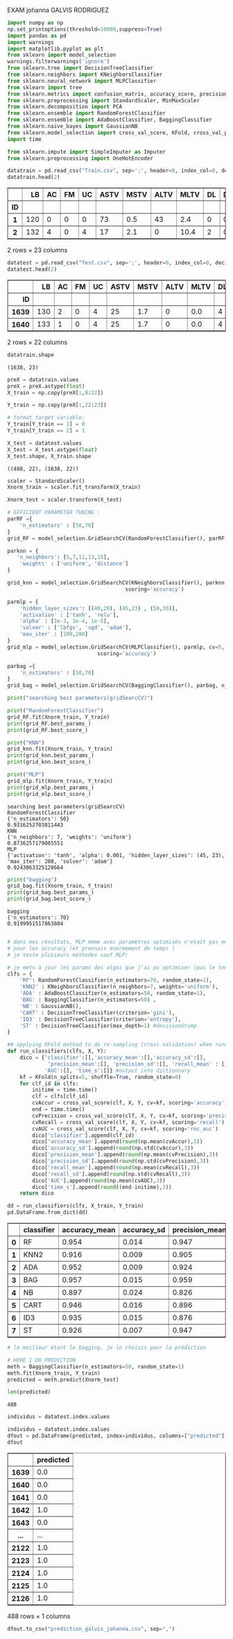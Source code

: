 EXAM johanna GALVIS RODRIGUEZ


```python
import numpy as np
np.set_printoptions(threshold=10000,suppress=True)
import pandas as pd
import warnings
import matplotlib.pyplot as plt
from sklearn import model_selection
warnings.filterwarnings('ignore')
from sklearn.tree import DecisionTreeClassifier
from sklearn.neighbors import KNeighborsClassifier
from sklearn.neural_network import MLPClassifier
from sklearn import tree
from sklearn.metrics import confusion_matrix, accuracy_score, precision_score, recall_score
from sklearn.preprocessing import StandardScaler, MinMaxScaler
from sklearn.decomposition import PCA
from sklearn.ensemble import RandomForestClassifier
from sklearn.ensemble import AdaBoostClassifier, BaggingClassifier
from sklearn.naive_bayes import GaussianNB
from sklearn.model_selection import cross_val_score, KFold, cross_val_predict
import time
```


```python
from sklearn.impute import SimpleImputer as Imputer
from sklearn.preprocessing import OneHotEncoder
```


```python
datatrain = pd.read_csv("Train.csv", sep=';', header=0, index_col=0, decimal=",")
datatrain.head(2) 
```




<div>
<style scoped>
    .dataframe tbody tr th:only-of-type {
        vertical-align: middle;
    }

    .dataframe tbody tr th {
        vertical-align: top;
    }

    .dataframe thead th {
        text-align: right;
    }
</style>
<table border="1" class="dataframe">
  <thead>
    <tr style="text-align: right;">
      <th></th>
      <th>LB</th>
      <th>AC</th>
      <th>FM</th>
      <th>UC</th>
      <th>ASTV</th>
      <th>MSTV</th>
      <th>ALTV</th>
      <th>MLTV</th>
      <th>DL</th>
      <th>DS</th>
      <th>...</th>
      <th>Min</th>
      <th>Max</th>
      <th>Nmax</th>
      <th>Nzeros</th>
      <th>Mode</th>
      <th>Mean</th>
      <th>Median</th>
      <th>Variance</th>
      <th>Tendency</th>
      <th>Classe</th>
    </tr>
    <tr>
      <th>ID</th>
      <th></th>
      <th></th>
      <th></th>
      <th></th>
      <th></th>
      <th></th>
      <th></th>
      <th></th>
      <th></th>
      <th></th>
      <th></th>
      <th></th>
      <th></th>
      <th></th>
      <th></th>
      <th></th>
      <th></th>
      <th></th>
      <th></th>
      <th></th>
      <th></th>
    </tr>
  </thead>
  <tbody>
    <tr>
      <th>1</th>
      <td>120</td>
      <td>0</td>
      <td>0</td>
      <td>0</td>
      <td>73</td>
      <td>0.5</td>
      <td>43</td>
      <td>2.4</td>
      <td>0</td>
      <td>0</td>
      <td>...</td>
      <td>62</td>
      <td>126</td>
      <td>2</td>
      <td>0</td>
      <td>120</td>
      <td>137</td>
      <td>121</td>
      <td>73</td>
      <td>1</td>
      <td>2</td>
    </tr>
    <tr>
      <th>2</th>
      <td>132</td>
      <td>4</td>
      <td>0</td>
      <td>4</td>
      <td>17</td>
      <td>2.1</td>
      <td>0</td>
      <td>10.4</td>
      <td>2</td>
      <td>0</td>
      <td>...</td>
      <td>68</td>
      <td>198</td>
      <td>6</td>
      <td>1</td>
      <td>141</td>
      <td>136</td>
      <td>140</td>
      <td>12</td>
      <td>0</td>
      <td>1</td>
    </tr>
  </tbody>
</table>
<p>2 rows × 23 columns</p>
</div>




```python
datatest = pd.read_csv("Test.csv", sep=';', header=0, index_col=0, decimal=',')
datatest.head(2) 
```




<div>
<style scoped>
    .dataframe tbody tr th:only-of-type {
        vertical-align: middle;
    }

    .dataframe tbody tr th {
        vertical-align: top;
    }

    .dataframe thead th {
        text-align: right;
    }
</style>
<table border="1" class="dataframe">
  <thead>
    <tr style="text-align: right;">
      <th></th>
      <th>LB</th>
      <th>AC</th>
      <th>FM</th>
      <th>UC</th>
      <th>ASTV</th>
      <th>MSTV</th>
      <th>ALTV</th>
      <th>MLTV</th>
      <th>DL</th>
      <th>DS</th>
      <th>...</th>
      <th>Width</th>
      <th>Min</th>
      <th>Max</th>
      <th>Nmax</th>
      <th>Nzeros</th>
      <th>Mode</th>
      <th>Mean</th>
      <th>Median</th>
      <th>Variance</th>
      <th>Tendency</th>
    </tr>
    <tr>
      <th>ID</th>
      <th></th>
      <th></th>
      <th></th>
      <th></th>
      <th></th>
      <th></th>
      <th></th>
      <th></th>
      <th></th>
      <th></th>
      <th></th>
      <th></th>
      <th></th>
      <th></th>
      <th></th>
      <th></th>
      <th></th>
      <th></th>
      <th></th>
      <th></th>
      <th></th>
    </tr>
  </thead>
  <tbody>
    <tr>
      <th>1639</th>
      <td>130</td>
      <td>2</td>
      <td>0</td>
      <td>4</td>
      <td>25</td>
      <td>1.7</td>
      <td>0</td>
      <td>0.0</td>
      <td>4</td>
      <td>0</td>
      <td>...</td>
      <td>94</td>
      <td>76</td>
      <td>170</td>
      <td>6</td>
      <td>0</td>
      <td>133</td>
      <td>119</td>
      <td>121</td>
      <td>73</td>
      <td>0</td>
    </tr>
    <tr>
      <th>1640</th>
      <td>133</td>
      <td>1</td>
      <td>0</td>
      <td>4</td>
      <td>25</td>
      <td>1.7</td>
      <td>0</td>
      <td>0.0</td>
      <td>4</td>
      <td>0</td>
      <td>...</td>
      <td>94</td>
      <td>76</td>
      <td>170</td>
      <td>6</td>
      <td>0</td>
      <td>133</td>
      <td>117</td>
      <td>117</td>
      <td>77</td>
      <td>0</td>
    </tr>
  </tbody>
</table>
<p>2 rows × 22 columns</p>
</div>




```python
datatrain.shape
```




    (1638, 23)




```python
preX = datatrain.values
preX = preX.astype(float)
X_train = np.copy(preX[:,0:22]) 

```


```python
Y_train = np.copy(preX[:,22:23]) 
```


```python
# format target variable:
Y_train[Y_train == 1] = 0
Y_train[Y_train == 2] = 1
```


```python
X_test = datatest.values
X_test = X_test.astype(float)
X_test.shape, X_train.shape
```




    ((488, 22), (1638, 22))




```python
scaler = StandardScaler()
Xnorm_train = scaler.fit_transform(X_train)
```


```python
Xnorm_test = scaler.transform(X_test)
```


```python
# EFFICIENT PARAMETER TUNING :
parRF ={
    'n_estimators' : [50,70]
}
grid_RF = model_selection.GridSearchCV(RandomForestClassifier(), parRF, n_jobs=4, scoring='accuracy')

parknn = {  
   'n_neighbors': [5,7,11,13,15],
    'weights' : ['uniform', 'distance']
} 

grid_knn = model_selection.GridSearchCV(KNeighborsClassifier(), parknn, cv=5,
                                      scoring='accuracy')

parmlp = {
    'hidden_layer_sizes': [(40,20), (45,23) , (50,30)],
    'activation' : ['tanh', 'relu'],
    'alpha' : [1e-3, 1e-4, 1e-5],
    'solver' : ['lbfgs', 'sgd', 'adam'],
    'max_iter' : [100,200]
}
grid_mlp = model_selection.GridSearchCV(MLPClassifier(), parmlp, cv=5, n_jobs=4,
                             scoring='accuracy') 

parbag ={
    'n_estimators' : [50,70]
}
grid_bag = model_selection.GridSearchCV(BaggingClassifier(), parbag, n_jobs=4, scoring='accuracy')
```


```python
print("searching best parameters(gridSearcCV)")

print("RandomForestClassifier")
grid_RF.fit(Xnorm_train, Y_train)
print(grid_RF.best_params_)
print(grid_RF.best_score_)

print("KNN")
grid_knn.fit(Xnorm_train, Y_train)
print(grid_knn.best_params_)
print(grid_knn.best_score_)

print("MLP")
grid_mlp.fit(Xnorm_train, Y_train)
print(grid_mlp.best_params_)
print(grid_mlp.best_score_)


```

    searching best parameters(gridSearcCV)
    RandomForestClassifier
    {'n_estimators': 50}
    0.9316252703811443
    KNN
    {'n_neighbors': 7, 'weights': 'uniform'}
    0.8736257179085551
    MLP
    {'activation': 'tanh', 'alpha': 0.001, 'hidden_layer_sizes': (45, 23), 'max_iter': 200, 'solver': 'adam'}
    0.9243063325128664



```python
print("bagging")
grid_bag.fit(Xnorm_train, Y_train)
print(grid_bag.best_params_)
print(grid_bag.best_score_)

```

    bagging
    {'n_estimators': 70}
    0.9199951517863804



```python

```


```python
# dans mes résultats, MLP meme avec paramètres optimisés n'etait pas en tête 
# pour les accuracy (et prennais enormement de temps )
# je teste plusieurs méthodes sauf MLP:
```


```python
# je mets à jour les params des algos que j'ai pu optimiser (pas le temps pour optim tous avec grid pour cet exam)
clfs = {
    'RF': RandomForestClassifier(n_estimators=70, random_state=1),
    'KNN2' : KNeighborsClassifier(n_neighbors=7, weights='uniform'),
    'ADA' : AdaBoostClassifier(n_estimators=50, random_state=1),
    'BAG' : BaggingClassifier(n_estimators=50) ,
    'NB' : GaussianNB(),
    'CART' : DecisionTreeClassifier(criterion='gini'),
    'ID3' : DecisionTreeClassifier(criterion='entropy'),
    'ST' : DecisionTreeClassifier(max_depth=1) #decisionStump
} 
```


```python
## applying KFold method to do re-sampling (cross validation) when running
def run_classifiers(clfs, X, Y):
    dico = {'classifier':[],'accuracy_mean':[],'accuracy_sd':[], 
             'precision_mean':[], 'precision_sd':[], 'recall_mean' : [], 'recall_sd' : [],
            'AUC':[], 'time_s':[]} #output into dictionnary
    kf = KFold(n_splits=5, shuffle=True, random_state=0)
    for clf_id in clfs:
        initime = time.time()
        clf = clfs[clf_id]
        cvAccur = cross_val_score(clf, X, Y, cv=kf, scoring='accuracy')
        end = time.time()
        cvPrecision = cross_val_score(clf, X, Y, cv=kf, scoring='precision')
        cvRecall = cross_val_score(clf, X, Y, cv=kf, scoring='recall')
        cvAUC = cross_val_score(clf, X, Y, cv=kf, scoring='roc_auc')
        dico['classifier'].append(clf_id)
        dico['accuracy_mean'].append(round(np.mean(cvAccur),3))
        dico['accuracy_sd'].append(round(np.std(cvAccur),3))
        dico['precision_mean'].append(round(np.mean(cvPrecision),3))
        dico['precision_sd'].append(round(np.std(cvPrecision),3))
        dico['recall_mean'].append(round(np.mean(cvRecall),3))
        dico['recall_sd'].append(round(np.std(cvRecall),3))
        dico['AUC'].append(round(np.mean(cvAUC),3))
        dico['time_s'].append(round((end-initime),3))
    return dico
```


```python
dd = run_classifiers(clfs, X_train, Y_train)
pd.DataFrame.from_dict(dd)
```




<div>
<style scoped>
    .dataframe tbody tr th:only-of-type {
        vertical-align: middle;
    }

    .dataframe tbody tr th {
        vertical-align: top;
    }

    .dataframe thead th {
        text-align: right;
    }
</style>
<table border="1" class="dataframe">
  <thead>
    <tr style="text-align: right;">
      <th></th>
      <th>classifier</th>
      <th>accuracy_mean</th>
      <th>accuracy_sd</th>
      <th>precision_mean</th>
      <th>precision_sd</th>
      <th>recall_mean</th>
      <th>recall_sd</th>
      <th>AUC</th>
      <th>time_s</th>
    </tr>
  </thead>
  <tbody>
    <tr>
      <th>0</th>
      <td>RF</td>
      <td>0.954</td>
      <td>0.014</td>
      <td>0.947</td>
      <td>0.009</td>
      <td>0.880</td>
      <td>0.050</td>
      <td>0.989</td>
      <td>0.896</td>
    </tr>
    <tr>
      <th>1</th>
      <td>KNN2</td>
      <td>0.916</td>
      <td>0.009</td>
      <td>0.905</td>
      <td>0.013</td>
      <td>0.770</td>
      <td>0.029</td>
      <td>0.956</td>
      <td>0.117</td>
    </tr>
    <tr>
      <th>2</th>
      <td>ADA</td>
      <td>0.952</td>
      <td>0.009</td>
      <td>0.924</td>
      <td>0.016</td>
      <td>0.900</td>
      <td>0.034</td>
      <td>0.987</td>
      <td>0.705</td>
    </tr>
    <tr>
      <th>3</th>
      <td>BAG</td>
      <td>0.957</td>
      <td>0.015</td>
      <td>0.959</td>
      <td>0.013</td>
      <td>0.891</td>
      <td>0.036</td>
      <td>0.986</td>
      <td>1.727</td>
    </tr>
    <tr>
      <th>4</th>
      <td>NB</td>
      <td>0.897</td>
      <td>0.024</td>
      <td>0.826</td>
      <td>0.035</td>
      <td>0.784</td>
      <td>0.095</td>
      <td>0.957</td>
      <td>0.011</td>
    </tr>
    <tr>
      <th>5</th>
      <td>CART</td>
      <td>0.946</td>
      <td>0.016</td>
      <td>0.896</td>
      <td>0.011</td>
      <td>0.897</td>
      <td>0.042</td>
      <td>0.931</td>
      <td>0.049</td>
    </tr>
    <tr>
      <th>6</th>
      <td>ID3</td>
      <td>0.935</td>
      <td>0.015</td>
      <td>0.876</td>
      <td>0.048</td>
      <td>0.883</td>
      <td>0.044</td>
      <td>0.922</td>
      <td>0.037</td>
    </tr>
    <tr>
      <th>7</th>
      <td>ST</td>
      <td>0.926</td>
      <td>0.007</td>
      <td>0.947</td>
      <td>0.017</td>
      <td>0.768</td>
      <td>0.027</td>
      <td>0.876</td>
      <td>0.012</td>
    </tr>
  </tbody>
</table>
</div>




```python
# le meilleur étant le bagging, je le choisis pour la prédiction
```


```python
# HERE I DO PREDICTION
meth = BaggingClassifier(n_estimators=50, random_state=1)
meth.fit(Xnorm_train, Y_train)
predicted = meth.predict(Xnorm_test)
```


```python
len(predicted)
```




    488




```python
individus = datatest.index.values
```


```python
individus = datatest.index.values
dfout = pd.DataFrame(predicted, index=individus, columns=["predicted"])
dfout
```




<div>
<style scoped>
    .dataframe tbody tr th:only-of-type {
        vertical-align: middle;
    }

    .dataframe tbody tr th {
        vertical-align: top;
    }

    .dataframe thead th {
        text-align: right;
    }
</style>
<table border="1" class="dataframe">
  <thead>
    <tr style="text-align: right;">
      <th></th>
      <th>predicted</th>
    </tr>
  </thead>
  <tbody>
    <tr>
      <th>1639</th>
      <td>0.0</td>
    </tr>
    <tr>
      <th>1640</th>
      <td>0.0</td>
    </tr>
    <tr>
      <th>1641</th>
      <td>0.0</td>
    </tr>
    <tr>
      <th>1642</th>
      <td>1.0</td>
    </tr>
    <tr>
      <th>1643</th>
      <td>0.0</td>
    </tr>
    <tr>
      <th>...</th>
      <td>...</td>
    </tr>
    <tr>
      <th>2122</th>
      <td>1.0</td>
    </tr>
    <tr>
      <th>2123</th>
      <td>1.0</td>
    </tr>
    <tr>
      <th>2124</th>
      <td>1.0</td>
    </tr>
    <tr>
      <th>2125</th>
      <td>1.0</td>
    </tr>
    <tr>
      <th>2126</th>
      <td>1.0</td>
    </tr>
  </tbody>
</table>
<p>488 rows × 1 columns</p>
</div>




```python
dfout.to_csv("prediction_galvis_johanna.csv", sep=",")
```


```python

```


```python

```
